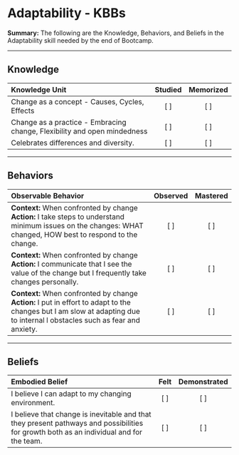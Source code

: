 # Adaptability - KBBs
**Summary:** The following are the Knowledge, Behaviors, and Beliefs in the Adaptability skill needed by the end of Bootcamp.

----------
## **Knowledge**


| Knowledge Unit   |      Studied      | Memorized |
|:-------------|:------------------:|:--------:|
| Change as a concept - Causes, Cycles, Effects  | [ ] |    [ ] |
| Change as a practice - Embracing  change, Flexibility and open mindedness | [ ] |    [ ] |
| Celebrates differences and diversity. | [ ] |    [ ] |


----------


## **Behaviors**


| Observable Behavior   |      Observed      | Mastered |
|:-------------|:------------------:|:--------:|
| **Context:**  When confronted by change **Action:** I take steps  to understand minimum issues on the changes: WHAT changed, HOW  best to respond to the change. | [ ] |    [ ] |
| **Context:**  When confronted by change **Action:** I communicate that I see the value of the change but I frequently take changes personally. | [ ] |    [ ] |
| **Context:**  When confronted by change **Action:** I put in effort to adapt to the changes but I am slow at adapting due to internal l obstacles such as fear and anxiety. | [ ] |    [ ] |

----------


## **Beliefs**


| Embodied Belief   |      Felt      | Demonstrated |
|:-------------|:------------------:|:--------:|
| I believe I can adapt to my changing environment. |   [ ]   |   [ ] |
| I believe that change is inevitable and that they present pathways and possibilities for growth both as an individual and for the team. |   [ ]   |   [ ] |
